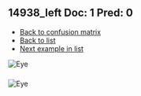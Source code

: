 ## 14938_left Doc: 1 Pred: 0
- [Back to confusion matrix](https://github.com/juliandewit/kaggle_retinopathy/blob/master/matrix.md)
- [Back to list](https://github.com/juliandewit/kaggle_retinopathy/blob/master/lists/10/list.md)
- [Next example in list](https://github.com/juliandewit/kaggle_retinopathy/blob/master/lists/10/14/14961_left.md)

![Eye](https://retinopaty.blob.core.windows.net/size1024/14938_left_1.jpeg)

### 

![Eye]()
